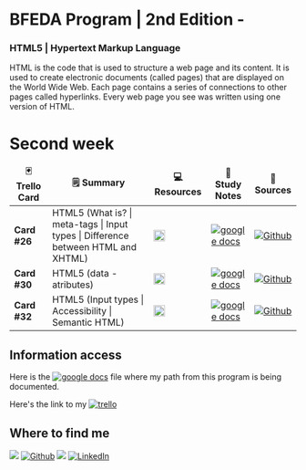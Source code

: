 # BFEDA Program | 2nd Edition -

<h3> HTML5 | Hypertext Markup Language </h3>
<p> HTML is the code that is used to structure a web page and its content. It is used to create electronic documents (called pages) that are displayed on the World Wide Web. Each page contains a series of connections to other pages called hyperlinks. Every web page you see was written using one version of HTML.</p>

# Second week

<table>
  <thead align="center">
    <tr border: none;>
      <td><b>🃏 Trello Card</b></td>
      <td><b>🗒️ Summary</b></td>
      <td><b>💻 Resources</b></td>
      <td><b>💾 Study Notes</b></td>
      <td><b>🔗 Sources</b></td>
    </tr>
  </thead>
  <tbody>
  </tr>
     <tr>
      <td><b>Card #26</b></td>
      <td> HTML5 (What is? | meta-tags | Input types | Difference between HTML and XHTML) </td>
      <td><code><img alt="html" height="20" src="https://img.shields.io/badge/HTML5-orange?&style=for-the-flat&logo=html5&logoColor=white"></code></td>
      <td><a href="https://docs.google.com/document/d/1pVQDZ1HwT11jFiImkT1QuoQdv71whgUIumcxEbGAu6k/edit?usp=sharing" target="_blank"><img alt="google docs" src="https://img.shields.io/badge/Google%20Doc-green?&style=for-the-flat&logo=googlesheets&logoColor=white"></a></td>
      <td><a href="https://github.com/Ju-oogle/introductoryProgramAltimetrik/tree/master/studyMaterial/HTML5" target="_blank"><img alt="Github" src="https://img.shields.io/badge/GitHub-orange?&style=for-the-flat&logo=github&logoColor=white"></a></td>
    </tr>
    <tr>
      <td><b>Card #30</b></td>
      <td> HTML5 (data - atributes)</td>
     <td><code><img alt="html" height="20" src="https://img.shields.io/badge/HTML5-orange?&style=for-the-flat&logo=html5&logoColor=white"></code></td>
      <td><a href="https://docs.google.com/document/d/1pVQDZ1HwT11jFiImkT1QuoQdv71whgUIumcxEbGAu6k/edit?usp=sharing" target="_blank"><img alt="google docs" src="https://img.shields.io/badge/Google%20Doc-green?&style=for-the-flat&logo=googlesheets&logoColor=white"></a></td>
      <td><a href="https://github.com/Ju-oogle/introductoryProgramAltimetrik/tree/master/studyMaterial/HTML5" target="_blank"><img alt="Github" src="https://img.shields.io/badge/GitHub-orange?&style=for-the-flat&logo=github&logoColor=white"></a></td>
    </tr>
    <tr>
      <td><b>Card #32</b></td>
      <td> HTML5 (Input types | Accessibility | Semantic HTML)</td>
      <td><code><img alt="html" height="20" src="https://img.shields.io/badge/HTML5-orange?&style=for-the-flat&logo=html5&logoColor=white"></code></td>
      <td><a href="https://docs.google.com/document/d/1pVQDZ1HwT11jFiImkT1QuoQdv71whgUIumcxEbGAu6k/edit?usp=sharing" target="_blank"><img alt="google docs" src="https://img.shields.io/badge/Google%20Doc-green?&style=for-the-flat&logo=googlesheets&logoColor=white"></a></td>
      <td><a href="https://github.com/Ju-oogle/introductoryProgramAltimetrik/tree/master/studyMaterial/HTML5" target="_blank"><img alt="Github" src="https://img.shields.io/badge/GitHub-orange?&style=for-the-flat&logo=github&logoColor=white"></a></td>
    </tr>
  </tbody>
</table>

## Information access
<p>Here is the <a href="https://docs.google.com/document/d/1pVQDZ1HwT11jFiImkT1QuoQdv71whgUIumcxEbGAu6k/edit?usp=sharing" target="_blank"><img alt="google docs" src="https://img.shields.io/badge/Google%20Doc-green?&style=for-the-flat&logo=googlesheets&logoColor=white"></a> file where my path from this program is being documented.</p>
<p>Here's the link to my <a href="https://trello.com/b/WgfNtKGO/juoogles-workspace-bfeda-2nd-edition" target="_blank"><img alt="trello" src="https://img.shields.io/badge/Trello-blue?&style=for-the-flat&logo=trello&logoColor=white"></a></p>

## Where to find me
<p><a href="https://github.com/Ju-oogle" target="_blank"><img src="https://img.shields.io/badge/About-green?&style=for-the-flat&logo=aboutdotme&logoColor=white"></a> <a href="https://github.com/Ju-oogle" target="_blank"><img alt="Github" src="https://img.shields.io/badge/GitHub-orange?&style=for-the-flat&logo=github&logoColor=white"></a> <a href="mailto:juoogle@gmail.com" target="_blank"><img src="https://img.shields.io/badge/Gmail-red?&style=for-the-flat&logo=gmail&logoColor=white"></a> <a href="www.linkedin.com/in/julieta-zavalla-alcala" target="_blank"><img alt="LinkedIn" src="https://img.shields.io/badge/LinkedIn-%230077B5.svg?&style=for-the-flat&logo=linkedin&logoColor=white"></a>
</p>
